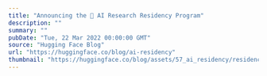 ```yaml
---
title: "Announcing the 🤗 AI Research Residency Program"
description: ""
summary: ""
pubDate: "Tue, 22 Mar 2022 00:00:00 GMT"
source: "Hugging Face Blog"
url: "https://huggingface.co/blog/ai-residency"
thumbnail: "https://huggingface.co/blog/assets/57_ai_residency/residency-thumbnail.jpg"
---
```


